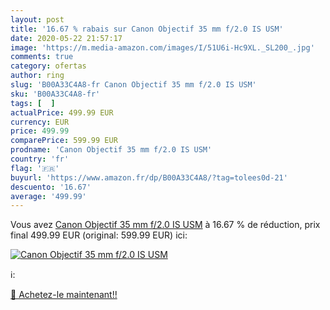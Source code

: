 ```yaml
---
layout: post
title: '16.67 % rabais sur Canon Objectif 35 mm f/2.0 IS USM'
date: 2020-05-22 21:57:17
image: 'https://m.media-amazon.com/images/I/51U6i-Hc9XL._SL200_.jpg'
comments: true
category: ofertas
author: ring
slug: 'B00A33C4A8-fr Canon Objectif 35 mm f/2.0 IS USM'
sku: 'B00A33C4A8-fr'
tags: [  ]
actualPrice: 499.99 EUR
currency: EUR
price: 499.99
comparePrice: 599.99 EUR
prodname: 'Canon Objectif 35 mm f/2.0 IS USM'
country: 'fr'
flag: '🇫🇷'
buyurl: 'https://www.amazon.fr/dp/B00A33C4A8/?tag=tolees0d-21'
descuento: '16.67'
average: '499.99'
---
```


Vous avez [Canon Objectif 35 mm f/2.0 IS USM](https://www.amazon.fr/dp/B00A33C4A8/?tag=tolees0d-21)  à  16.67 % de réduction, prix final  499.99 EUR (original: 599.99 EUR) ici:

[![Canon Objectif 35 mm f/2.0 IS USM](https://m.media-amazon.com/images/I/51U6i-Hc9XL._SL200_.jpg)](https://www.amazon.fr/dp/B00A33C4A8/?tag=tolees0d-21)

ℹ️:


[🛒 Achetez-le maintenant!!](https://www.amazon.fr/dp/B00A33C4A8/?tag=tolees0d-21)
